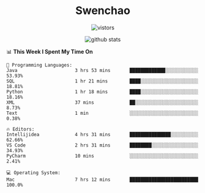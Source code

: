 <h1 align="center">Swenchao</h3>

<p align="center">
  <img src="https://visitor-badge.glitch.me/badge?page_id=Swenchao" alt="vistors" />
</p>

<p align="center">
  <img src="https://github-readme-stats.vercel.app/api?username=Swenchao&count_private=true&show_icons=true&theme=vue-dark&hide_title=true" alt="github stats" />
</p>

<!--START_SECTION:waka-->
📊 **This Week I Spent My Time On** 

```text
💬 Programming Languages: 
Java                     3 hrs 53 mins       █████████████░░░░░░░░░░░░   53.93% 
SQL                      1 hr 21 mins        ████░░░░░░░░░░░░░░░░░░░░░   18.81% 
Python                   1 hr 18 mins        ████░░░░░░░░░░░░░░░░░░░░░   18.16% 
XML                      37 mins             ██░░░░░░░░░░░░░░░░░░░░░░░   8.73% 
Text                     1 min               ░░░░░░░░░░░░░░░░░░░░░░░░░   0.38%

🔥 Editors: 
Intellijidea             4 hrs 31 mins       ███████████████░░░░░░░░░░   62.66% 
VS Code                  2 hrs 31 mins       ████████░░░░░░░░░░░░░░░░░   34.93% 
PyCharm                  10 mins             ░░░░░░░░░░░░░░░░░░░░░░░░░   2.41%

💻 Operating System: 
Mac                      7 hrs 12 mins       █████████████████████████   100.0%

```


<!--END_SECTION:waka-->
